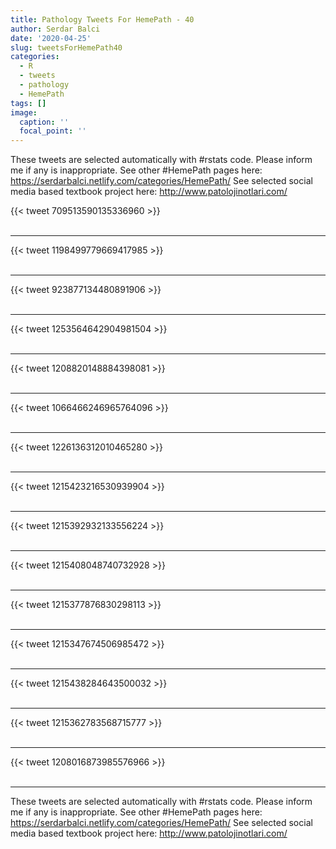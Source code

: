 ```yaml
---
title: Pathology Tweets For HemePath - 40
author: Serdar Balci
date: '2020-04-25'
slug: tweetsForHemePath40
categories:
  - R
  - tweets
  - pathology
  - HemePath
tags: []
image:
  caption: ''
  focal_point: ''
---
```



These tweets are selected automatically with #rstats code. Please inform me if any is inappropriate.
See other #HemePath pages here: https://serdarbalci.netlify.com/categories/HemePath/ 
See selected social media based textbook project here: http://www.patolojinotlari.com/

{{< tweet 709513590135336960 >}}
<br>
<br>
<hr>
{{< tweet 1198499779669417985 >}}
<br>
<br>
<hr>
{{< tweet 923877134480891906 >}}
<br>
<br>
<hr>
{{< tweet 1253564642904981504 >}}
<br>
<br>
<hr>
{{< tweet 1208820148884398081 >}}
<br>
<br>
<hr>
{{< tweet 1066466246965764096 >}}
<br>
<br>
<hr>
{{< tweet 1226136312010465280 >}}
<br>
<br>
<hr>
{{< tweet 1215423216530939904 >}}
<br>
<br>
<hr>
{{< tweet 1215392932133556224 >}}
<br>
<br>
<hr>
{{< tweet 1215408048740732928 >}}
<br>
<br>
<hr>
{{< tweet 1215377876830298113 >}}
<br>
<br>
<hr>
{{< tweet 1215347674506985472 >}}
<br>
<br>
<hr>
{{< tweet 1215438284643500032 >}}
<br>
<br>
<hr>
{{< tweet 1215362783568715777 >}}
<br>
<br>
<hr>
{{< tweet 1208016873985576966 >}}
<br>
<br>
<hr>


These tweets are selected automatically with #rstats code. Please inform me if any is inappropriate.
See other #HemePath pages here: https://serdarbalci.netlify.com/categories/HemePath/ 
See selected social media based textbook project here: http://www.patolojinotlari.com/
